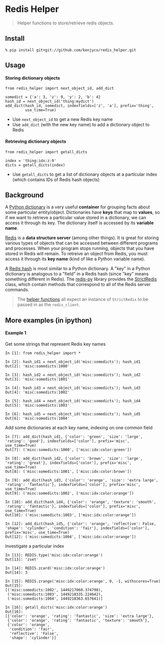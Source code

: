 Redis Helper
============

> Helper functions to store/retrieve redis objects.

## Install

```
% pip install git+git://github.com/kenjyco/redis_helper.git
```

## Usage

#### Storing dictionary objects

```
from redis_helper import next_object_id, add_dict

somedict = {'a': 3, 'z': 9, 'y': 2, 'b': 4}
hash_id = next_object_id('thing:mydict')
add_dict(hash_id, somedict, indexfields=['z', 'a'], prefix='thing',
         use_time=True)
```

- Use `next_object_id` to get a new Redis key name
- Use `add_dict` (with the new key name) to add a dictionary object to Redis

#### Retrieving dictionary objects

```
from redis_helper import getall_dicts

index = 'thing:idx:z:9'
dicts = getall_dicts(index)
```

- Use `getall_dicts` to get a list of dictionary objects at a particular index
  (which contains IDs of Redis hash objects)

## Background

[dict]: https://docs.python.org/2/tutorial/datastructures.html#dictionaries
[hash]: http://redis.io/commands#hash
[Redis]: http://redis.io/topics/data-types-intro
[redis-py]: https://github.com/andymccurdy/redis-py
[StrictRedis]: https://redis-py.readthedocs.org/en/latest/#redis.StrictRedis
[helpers]: https://github.com/kenjyco/redis_helper/blob/master/redis_helper/__init__.py

A [Python dictionary][dict] is a very useful **container** for grouping facts
about some particular entity/object. Dictionaries have **keys** that map to
**values**, so if we want to retrieve a particular value stored in a dictionary,
we can access it through its key. The dictionary itself is accessed by its
**variable name**.

[Redis][] is a **data structure server** (among other things). It is great for
storing various types of objects that can be accessed between different programs
and processes. When your program stops running, objects that you have stored in
Redis will remain. To retreive an object from Redis, you must access it through
its **key name** (kind of like a Python variable name).

A [Redis hash][hash] is most similar to a Python dictionary. A "key" in a Python
dictionary is analogous to a "field" in a Redis hash (since "key" means
something different in Redis). The [redis-py][] library provides the
[StrictRedis][] class, which contain methods that correspond to all of the Redis
server commands.

> The [helper functions][helpers] all expect an instance of `StrictRedis` to be
> passed in as the `redis_client`.

## More examples (in ipython)

#### Example 1

Get some strings that represent Redis key names

```
In [1]: from redis_helper import *

In [2]: hash_id1 = next_object_id('misc:somedicts'); hash_id1
Out[2]: 'misc:somedicts:1000'

In [3]: hash_id2 = next_object_id('misc:somedicts'); hash_id2
Out[3]: 'misc:somedicts:1001'

In [4]: hash_id3 = next_object_id('misc:somedicts'); hash_id3
Out[4]: 'misc:somedicts:1002'

In [5]: hash_id4 = next_object_id('misc:somedicts'); hash_id4
Out[5]: 'misc:somedicts:1003'

In [6]: hash_id5 = next_object_id('misc:somedicts'); hash_id5
Out[6]: 'misc:somedicts:1004'
```

Add some dictionaries at each key name, indexing on one common field

```
In [7]: add_dict(hash_id1, {'color': 'green', 'size': 'large', 'rating': 'good'}, indexfields=['color'], prefix='misc', use_time=True)
Out[7]: ('misc:somedicts:1000', ['misc:idx:color:green'])

In [8]: add_dict(hash_id2, {'color': 'brown', 'size': 'large', 'rating': 'great'}, indexfields=['color'], prefix='misc', use_time=True)
Out[8]: ('misc:somedicts:1001', ['misc:idx:color:brown'])

In [9]: add_dict(hash_id3, {'color': 'orange', 'size': 'extra large', 'rating': 'fantastic'}, indexfields=['color'], prefix='misc', use_time=True)
Out[9]: ('misc:somedicts:1002', ['misc:idx:color:orange'])

In [10]: add_dict(hash_id4, {'color': 'orange', 'texture': 'smooth', 'rating': 'fantastic'}, indexfields=['color'], prefix='misc', use_time=True)
Out[10]: ('misc:somedicts:1003', ['misc:idx:color:orange'])

In [12]: add_dict(hash_id5, {'color': 'orange', 'reflective': False, 'shape': 'cylinder', 'condition': 'fair'}, indexfields=['color'], prefix='misc', use_time=True)
Out[12]: ('misc:somedicts:1004', ['misc:idx:color:orange'])
```

Investigate a particular index

```
In [13]: REDIS.type('misc:idx:color:orange')
Out[13]: 'zset'

In [14]: REDIS.zcard('misc:idx:color:orange')
Out[14]: 3

In [15]: REDIS.zrange('misc:idx:color:orange', 0, -1, withscores=True)
Out[15]:
[('misc:somedicts:1002', 1449217060.374798),
 ('misc:somedicts:1003', 1449218335.224642),
 ('misc:somedicts:1004', 1449218363.657641)]

In [16]: getall_dicts('misc:idx:color:orange')
Out[16]:
[{'color': 'orange', 'rating': 'fantastic', 'size': 'extra large'},
 {'color': 'orange', 'rating': 'fantastic', 'texture': 'smooth'},
 {'color': 'orange',
  'condition': 'fair',
  'reflective': 'False',
  'shape': 'cylinder'}]
```
